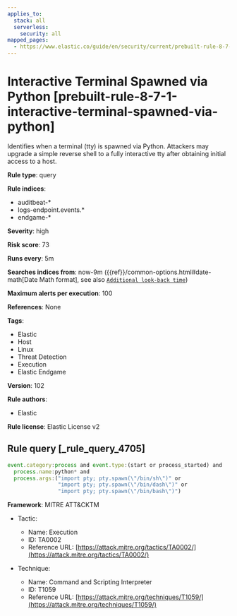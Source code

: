 ```yaml
---
applies_to:
  stack: all
  serverless:
    security: all
mapped_pages:
  - https://www.elastic.co/guide/en/security/current/prebuilt-rule-8-7-1-interactive-terminal-spawned-via-python.html
---
```


# Interactive Terminal Spawned via Python [prebuilt-rule-8-7-1-interactive-terminal-spawned-via-python]

Identifies when a terminal (tty) is spawned via Python. Attackers may upgrade a simple reverse shell to a fully interactive tty after obtaining initial access to a host.

**Rule type**: query

**Rule indices**:

* auditbeat-*
* logs-endpoint.events.*
* endgame-*

**Severity**: high

**Risk score**: 73

**Runs every**: 5m

**Searches indices from**: now-9m ({{ref}}/common-options.html#date-math[Date Math format], see also [`Additional look-back time`](docs-content://solutions/security/detect-and-alert/create-detection-rule.md#rule-schedule))

**Maximum alerts per execution**: 100

**References**: None

**Tags**:

* Elastic
* Host
* Linux
* Threat Detection
* Execution
* Elastic Endgame

**Version**: 102

**Rule authors**:

* Elastic

**Rule license**: Elastic License v2

## Rule query [_rule_query_4705]

```js
event.category:process and event.type:(start or process_started) and
  process.name:python* and
  process.args:("import pty; pty.spawn(\"/bin/sh\")" or
                "import pty; pty.spawn(\"/bin/dash\")" or
                "import pty; pty.spawn(\"/bin/bash\")")
```

**Framework**: MITRE ATT&CKTM

* Tactic:

    * Name: Execution
    * ID: TA0002
    * Reference URL: [https://attack.mitre.org/tactics/TA0002/](https://attack.mitre.org/tactics/TA0002/)

* Technique:

    * Name: Command and Scripting Interpreter
    * ID: T1059
    * Reference URL: [https://attack.mitre.org/techniques/T1059/](https://attack.mitre.org/techniques/T1059/)



